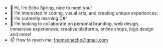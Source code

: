 - 👋 Hi, I’m Echo Spring, nice to meet you!
- 👀 I’m interested in coding, visual arts, and creating unique experiences.
- 🌱 I’m currently learning C#!
- 💞️ I’m looking to collaborate on personal branding, web design, immersive experiences,
creative platforms, online shops, logo design and more!
- 📫 How to reach me: thomsonecho@gmail.com

<!---
Echo010/Echo010 is a ✨ special ✨ repository because its `README.md` (this file) appears on your GitHub profile.
You can click the Preview link to take a look at your changes.
--->
